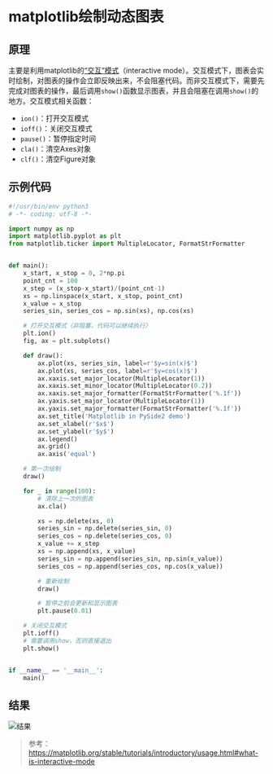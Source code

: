 # matplotlib绘制动态图表

## 原理

主要是利用matplotlib的[“交互”模式](https://matplotlib.org/stable/tutorials/introductory/usage.html#what-is-interactive-mode)（interactive mode）。交互模式下，图表会实时绘制，对图表的操作会立即反映出来，不会阻塞代码。而非交互模式下，需要先完成对图表的操作，最后调用`show()`函数显示图表，并且会阻塞在调用`show()`的地方。交互模式相关函数：

- `ion()`：打开交互模式
- `ioff()`：关闭交互模式
- `pause()`：暂停指定时间
- `cla()`：清空Axes对象
- `clf()`：清空Figure对象

## 示例代码

```python
#!/usr/bin/env python3
# -*- coding: utf-8 -*-

import numpy as np
import matplotlib.pyplot as plt
from matplotlib.ticker import MultipleLocator, FormatStrFormatter


def main():
    x_start, x_stop = 0, 2*np.pi
    point_cnt = 100
    x_step = (x_stop-x_start)/(point_cnt-1)
    xs = np.linspace(x_start, x_stop, point_cnt)
    x_value = x_stop
    series_sin, series_cos = np.sin(xs), np.cos(xs)

    # 打开交互模式（非阻塞，代码可以继续执行）
    plt.ion()
    fig, ax = plt.subplots()

    def draw():
        ax.plot(xs, series_sin, label=r'$y=sin(x)$')
        ax.plot(xs, series_cos, label=r'$y=cos(x)$')
        ax.xaxis.set_major_locator(MultipleLocator(1))
        ax.xaxis.set_minor_locator(MultipleLocator(0.2))
        ax.xaxis.set_major_formatter(FormatStrFormatter('%.1f'))
        ax.yaxis.set_major_locator(MultipleLocator(1))
        ax.yaxis.set_major_formatter(FormatStrFormatter('%.1f'))
        ax.set_title('Matplotlib in PySide2 demo')
        ax.set_xlabel(r'$x$')
        ax.set_ylabel(r'$y$')
        ax.legend()
        ax.grid()
        ax.axis('equal')

    # 第一次绘制
    draw()

    for _ in range(100):
        # 清除上一次的图表
        ax.cla()

        xs = np.delete(xs, 0)
        series_sin = np.delete(series_sin, 0)
        series_cos = np.delete(series_cos, 0)
        x_value += x_step
        xs = np.append(xs, x_value)
        series_sin = np.append(series_sin, np.sin(x_value))
        series_cos = np.append(series_cos, np.cos(x_value))

        # 重新绘制
        draw()

        # 暂停之前会更新和显示图表
        plt.pause(0.01)

    # 关闭交互模式
    plt.ioff()
    # 需要调用show，否则直接退出
    plt.show()


if __name__ == '__main__':
    main()
```

## 结果

![结果](https://upload-images.jianshu.io/upload_images/6411513-6fc29fbacd43bdc0.gif?imageMogr2/auto-orient/strip)

> 参考：https://matplotlib.org/stable/tutorials/introductory/usage.html#what-is-interactive-mode
